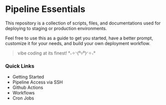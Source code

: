 # Pipeline Essentials
This repository is a collection of scripts, files, and documentations used for deploying to staging or production environments.

Feel free to use this as a guide to get you started, have a better prompt, customize it for your needs, and build your own deployment workflow. 

> vibe coding at its finest! °˖✧◝(⁰▿⁰)◜✧˖°

### Quick Links
- Getting Started
- Pipeline Access via SSH
- Github Actions
- Workflows
- Cron Jobs
